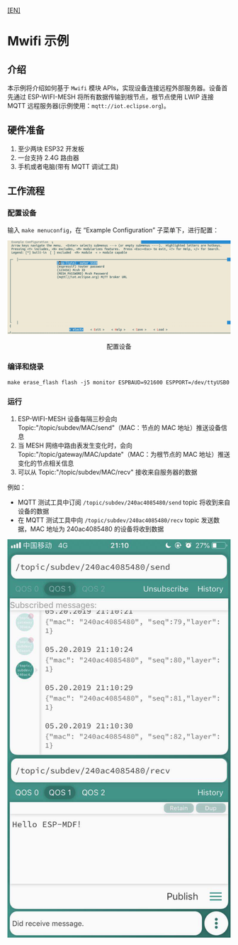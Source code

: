 [[EN]](./README.md)

# Mwifi 示例

## 介绍

本示例将介绍如何基于 `Mwifi` 模块 APIs，实现设备连接远程外部服务器。设备首先通过 ESP-WIFI-MESH 将所有数据传输到根节点，根节点使用 LWIP 连接 MQTT 远程服务器(示例使用：`mqtt://iot.eclipse.org`)。

## 硬件准备

1. 至少两块 ESP32 开发板
2. 一台支持 2.4G 路由器
3. 手机或者电脑(带有 MQTT 调试工具)

## 工作流程

### 配置设备

输入 `make menuconfig`，在 “Example Configuration” 子菜单下，进行配置：

<div align=center>
<img src="config.png"  width="800">
<p> 配置设备 </p>
</div>

### 编译和烧录

```shell
make erase_flash flash -j5 monitor ESPBAUD=921600 ESPPORT=/dev/ttyUSB0
```

### 运行

1. ESP-WIFI-MESH 设备每隔三秒会向 Topic:"/topic/subdev/MAC/send"（MAC：节点的 MAC 地址）推送设备信息
2. 当 MESH 网络中路由表发生变化时，会向 Topic:"/topic/gateway/MAC/update"（MAC：为根节点的 MAC 地址）推送变化的节点相关信息
3. 可以从 Topic:"/topic/subdev/MAC/recv" 接收来自服务器的数据

例如：
- MQTT 测试工具中订阅 `/topic/subdev/240ac4085480/send` topic 将收到来自设备的数据
- 在 MQTT 测试工具中向 `/topic/subdev/240ac4085480/recv` topic 发送数据，MAC 地址为 240ac4085480 的设备将收到数据

<div align=center>
<img src="running.png"  width="600">
</div>